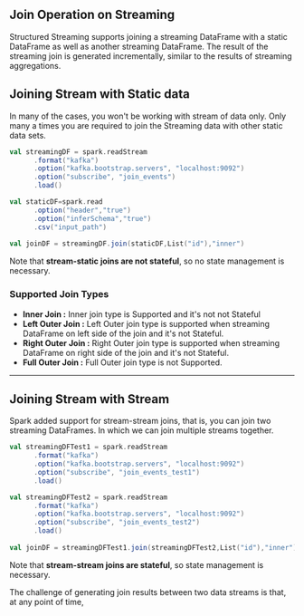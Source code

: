 ## Join Operation on Streaming
Structured Streaming supports joining a streaming DataFrame with a static DataFrame as well as another streaming DataFrame. The result of the streaming join is generated incrementally, similar to the results of streaming aggregations.

## Joining Stream with Static data
In many of the cases, you won't be working with stream of data only. Only many a times you are required to join the Streaming data with other static data sets.

```scala
val streamingDF = spark.readStream
      .format("kafka")
      .option("kafka.bootstrap.servers", "localhost:9092")
      .option("subscribe", "join_events")
      .load()

val staticDF=spark.read
      .option("header","true")
      .option("inferSchema","true")
      .csv("input_path")
      
val joinDF = streamingDF.join(staticDF,List("id"),"inner")
```
Note that **stream-static joins are not stateful**, so no state management is necessary.

### Supported Join Types

 - **Inner Join :**  Inner join type is Supported and it's not not Stateful
 - **Left Outer Join :** Left Outer join type is supported when streaming DataFrame on left side of the join and it's not Stateful.
 - **Right Outer Join :** Right Outer join type is supported when streaming DataFrame on right side of the join and it's not Stateful.
 - **Full Outer Join :** Full Outer join type is not Supported.

-----
## Joining Stream with Stream
Spark added support for stream-stream joins, that is, you can join two streaming DataFrames. In which we can join multiple streams together.

```scala
val streamingDFTest1 = spark.readStream
      .format("kafka")
      .option("kafka.bootstrap.servers", "localhost:9092")
      .option("subscribe", "join_events_test1")
      .load()

val streamingDFTest2 = spark.readStream
      .format("kafka")
      .option("kafka.bootstrap.servers", "localhost:9092")
      .option("subscribe", "join_events_test2")
      .load()
      
val joinDF = streamingDFTest1.join(streamingDFTest2,List("id"),"inner")
```
Note that **stream-stream joins are stateful**, so state management is necessary.

 The challenge of generating join results between two data streams is that, at any point of time,
<!--stackedit_data:
eyJoaXN0b3J5IjpbMzM4OTAwMDYsLTY0NzI5OTY3OCw0MDgyMD
M0ODYsLTE5NDg0NTM5NjUsNjYzNTM0ODY4LDM2MDQ4MDY4MCwx
MDE4MTAwMjEzLDE1NjI3NzU1NjcsNTQ1MTE2MzIzLDE2OTMzOD
k2NTksLTM1OTE0NTM1OSw0NzY0MzUwNDcsLTExNzU1MzY4Nzks
NjI5ODAyNzczLDYyNDYyMDIxMCwxMTk5MzE0NTYyLC0xMjk1ND
AxNDY4LDQzMjc2OTc0Nyw1NTEyNDY2Niw0NDk3NDI4XX0=
-->